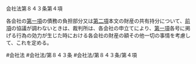 会社法第８４３条第４項

各会社の[第一項](会社法＿＿＿＿第８４３条第１項)の債務の負担部分又は[第二項](会社法＿＿＿＿第８４３条第２項)本文の財産の共有持分について、[前項](会社法＿＿＿＿第８４３条第３項)の協議が調わないときは、裁判所は、各会社の申立てにより、[第一項](会社法＿＿＿＿第８４３条第１項)各号に掲げる行為の効力が生じた時における各会社の財産の額その他一切の事情を考慮して、これを定める。

#会社法
#会社法/第８４３条
#会社法/第８４３条/第４項
